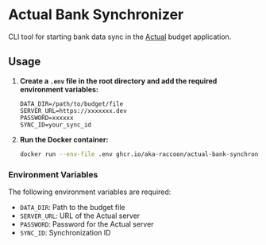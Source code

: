# Actual Bank Synchronizer

CLI tool for starting bank data sync in the [Actual](https://actualbudget.org) budget application.

## Usage

1. **Create a `.env` file in the root directory and add the required environment variables:**

    ```env
    DATA_DIR=/path/to/budget/file
    SERVER_URL=https://xxxxxxx.dev
    PASSWORD=xxxxxx
    SYNC_ID=your_sync_id
    ```

2. **Run the Docker container:**

    ```sh
    docker run --env-file .env ghcr.io/aka-raccoon/actual-bank-synchronizer
    ```

### Environment Variables

The following environment variables are required:

- `DATA_DIR`: Path to the budget file
- `SERVER_URL`: URL of the Actual server
- `PASSWORD`: Password for the Actual server
- `SYNC_ID`: Synchronization ID
